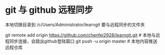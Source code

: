 

git 与 github 远程同步
=====================

本地切换目录到 /c/Users/Administrator/learngit 要与远程同步的文件夹

git remote add origin https://github.com/chenfei2928/learngit.git
    # 本地与远程同步连接，会跳出github登陆窗口
git push -u origin master
    # 本地内容推送远程仓库
